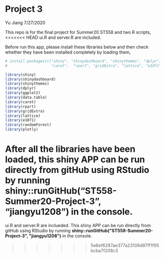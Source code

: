Project 3
================
Yu Jiang
7/27/2020

This repo is for the final project for Summer20 ST558 and two R scripts,
<<<<<<< HEAD
ui.R and server.R are included.

Before run this app, please install these libraries below and then check
whether they have been installed completely by loading them,

``` r
# install.packages(c("shiny", "shinydashboard", "shinythemes", "dplyr", "ggplot2", "data.table",
#                    "caret",  "rpart", "gridExtra", "lattice", "e1071", "randomForest", "plotly"))

library(shiny)
library(shinydashboard)
library(shinythemes)
library(dplyr)
library(ggplot2)
library(data.table)
library(caret)
library(rpart)
library(gridExtra)
library(lattice)
library(e1071)
library(randomForest)
library(plotly)
```

After all the libraries have been loaded, this shiny APP can be run
directly from gitHub using RStudio by running
**shiny::runGitHub(“ST558-Summer20-Project-3”, “jiangyu1208”)** in the
console.
=======
ui.R and server.R are inclueded. This shiny APP can be run directly from gitHub using RStudio by running 
**shiny::runGitHub("ST558-Summer20-Project-3", "jiangyu1208")** in the console.
>>>>>>> 5e6ef6287ae377a23108d97ff1f95bcba7f208c3
